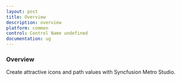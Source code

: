 ```yaml
---
layout: post
title: Overview
description: overview
platform: common
control: Control Name undefined
documentation: ug
---
```


### Overview

Create attractive icons and path values with Syncfusion Metro Studio.

